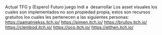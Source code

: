Actual TFG y (Espero) Futuro juego Indi a  desarrollar
Los asset visuales los cuales son implementados no son propiedad propia, estos son recursos gratuitos los cuales les pertenecen a las siguientes personas:
https://aamatniekss.itch.io/
https://pimen.itch.io/
https://brullov.itch.io/
https://clembod.itch.io/
https://oco.itch.io/
https://elthen.itch.io/